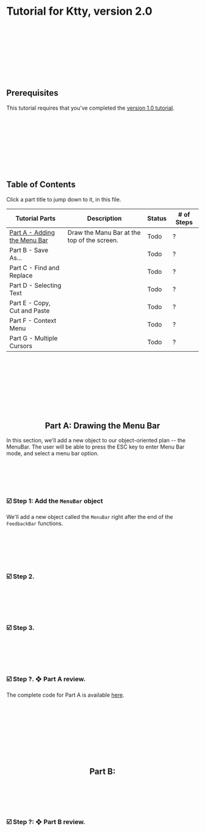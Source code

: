 # Tutorial for Ktty, version 2.0

<br/><br/><br/><br/><br/><br/><br/><br/>



##  Prerequisites

This tutorial requires that you've completed the [version 1.0 tutorial](https://github.com/rooftop-media/ktty-tutorial/blob/main/version1.0/tutorial.md).

<br/><br/><br/><br/><br/><br/><br/><br/>



##  Table of Contents

Click a part title to jump down to it, in this file.

| Tutorial Parts              | Description  | Status | # of Steps |
| --------------------------- | ------------ | ------ | ---------- |
| [Part A - Adding the Menu Bar](https://github.com/rooftop-media/ktty-tutorial/blob/main/version2.0/tutorial.md#part-a) | Draw the Manu Bar at the top of the screen. | Todo | ? |
| Part B - Save As... |   | Todo | ? |
| Part C - Find and Replace |   | Todo | ? |
| Part D - Selecting Text |   | Todo | ? |
| Part E - Copy, Cut and Paste |   | Todo | ? |
| Part F - Context Menu |  | Todo | ? |
| Part G - Multiple Cursors |  | Todo | ? | 

<br/><br/><br/><br/><br/><br/><br/><br/>





<h2 id="part-a" align="center">  Part A:  Drawing the Menu Bar </h2>

In this section, we'll add a new object to our object-oriented plan -- the MenuBar.
The user will be able to press the ESC key to enter Menu Bar mode, and select a menu bar option.

<br/><br/><br/><br/>



<h3 id="a-1">  ☑️ Step 1: Add the <code>MenuBar</code> object  </h3>

We'll add a new object called the `MenuBar` right after the end of the `FeedbackBar` functions. 

```javascript

```

<br/><br/><br/><br/>




<h3 id="a-2">  ☑️ Step 2.   </h3>

<br/><br/><br/><br/>



<h3 id="a-3"> ☑️ Step 3.  </h3>

<br/><br/><br/><br/>



<h3 id="a-?"> ☑️ Step ?. ❖ Part A review. </h3>

The complete code for Part A is available [here](https://github.com/rooftop-media/ktty-tutorial/blob/main/version2.0/part_A.js).

<br/><br/><br/><br/><br/><br/><br/><br/>




<h2 id="part-b" align="center">  Part B:    </h2>

<br/><br/><br/><br/>



<h3 id="b-?">  ☑️ Step ?:  ❖  Part B review. </h3>

<br/><br/><br/><br/><br/><br/><br/><br/>













